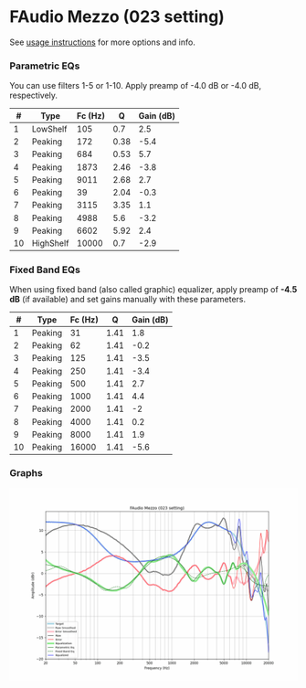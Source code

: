 # FAudio Mezzo (023 setting)
See [usage instructions](https://github.com/jaakkopasanen/AutoEq#usage) for more options and info.

### Parametric EQs
You can use filters 1-5 or 1-10. Apply preamp of -4.0 dB or -4.0 dB, respectively.

|   # | Type      |   Fc (Hz) |    Q |   Gain (dB) |
|-----|-----------|-----------|------|-------------|
|   1 | LowShelf  |       105 | 0.7  |         2.5 |
|   2 | Peaking   |       172 | 0.38 |        -5.4 |
|   3 | Peaking   |       684 | 0.53 |         5.7 |
|   4 | Peaking   |      1873 | 2.46 |        -3.8 |
|   5 | Peaking   |      9011 | 2.68 |         2.7 |
|   6 | Peaking   |        39 | 2.04 |        -0.3 |
|   7 | Peaking   |      3115 | 3.35 |         1.1 |
|   8 | Peaking   |      4988 | 5.6  |        -3.2 |
|   9 | Peaking   |      6602 | 5.92 |         2.4 |
|  10 | HighShelf |     10000 | 0.7  |        -2.9 |

### Fixed Band EQs
When using fixed band (also called graphic) equalizer, apply preamp of **-4.5 dB** (if available) and set gains manually with these parameters.

|   # | Type    |   Fc (Hz) |    Q |   Gain (dB) |
|-----|---------|-----------|------|-------------|
|   1 | Peaking |        31 | 1.41 |         1.8 |
|   2 | Peaking |        62 | 1.41 |        -0.2 |
|   3 | Peaking |       125 | 1.41 |        -3.5 |
|   4 | Peaking |       250 | 1.41 |        -3.4 |
|   5 | Peaking |       500 | 1.41 |         2.7 |
|   6 | Peaking |      1000 | 1.41 |         4.4 |
|   7 | Peaking |      2000 | 1.41 |        -2   |
|   8 | Peaking |      4000 | 1.41 |         0.2 |
|   9 | Peaking |      8000 | 1.41 |         1.9 |
|  10 | Peaking |     16000 | 1.41 |        -5.6 |

### Graphs
![](./FAudio%20Mezzo%20(023%20setting).png)
